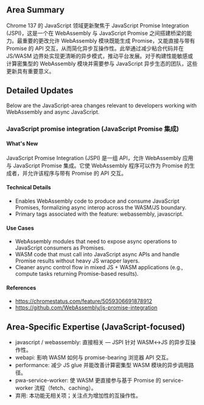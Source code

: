 ## Area Summary

Chrome 137 的 JavaScript 领域更新聚焦于 JavaScript Promise Integration (JSPI)，这是一个在 WebAssembly 与 JavaScript Promise 之间搭建桥梁的能力。最重要的更改允许 WebAssembly 模块既能生成 Promise，又能直接与带有 Promise 的 API 交互，从而简化异步互操作性。此举通过减少粘合代码并在 JS/WASM 边界处实现更清晰的异步模式，推动平台发展。对于构建性能敏感或计算密集型的 WebAssembly 模块并需要参与 JavaScript 异步生态的团队，这些更新具有重要意义。

## Detailed Updates

Below are the JavaScript-area changes relevant to developers working with WebAssembly and async JavaScript.

### JavaScript promise integration (JavaScript Promise 集成)

#### What's New
JavaScript Promise Integration (JSPI) 是一组 API，允许 WebAssembly 应用与 JavaScript Promise 集成。它使 WebAssembly 程序可以作为 Promise 的生成者，并允许该程序与带有 Promise 的 API 交互。

#### Technical Details
- Enables WebAssembly code to produce and consume JavaScript Promises, formalizing async interop across the WASM/JS boundary.
- Primary tags associated with the feature: webassembly, javascript.

#### Use Cases
- WebAssembly modules that need to expose async operations to JavaScript consumers as Promises.
- WASM code that must call into JavaScript async APIs and handle Promise results without heavy JS wrapper layers.
- Cleaner async control flow in mixed JS + WASM applications (e.g., compute tasks returning Promise-based results).

#### References
- https://chromestatus.com/feature/5059306691878912
- https://github.com/WebAssembly/js-promise-integration

## Area-Specific Expertise (JavaScript-focused)

- javascript / webassembly: 直接相关 — JSPI 针对 WASM↔JS 的异步互操作性。
- webapi: 影响 WASM 如何与 promise-bearing 浏览器 API 交互。
- performance: 减少 JS glue 并能改善计算密集型 WASM 模块的异步调用路径。
- pwa-service-worker: 使 WASM 更直接参与基于 Promise 的 service-worker 流程（fetch、caching）。
- 弃用: 本功能无相关项；关注点为增加性的互操作性。